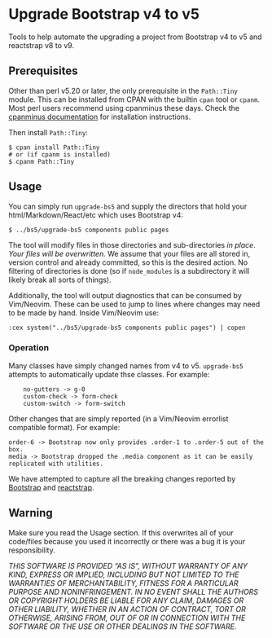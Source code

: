 # Upgrade Bootstrap v4 to v5

Tools to help automate the upgrading a project from Bootstrap v4 to v5 and
reactstrap v8 to v9.

## Prerequisites

Other than perl v5.20 or later, the only prerequisite in the `Path::Tiny`
module. This can be installed from CPAN with the builtin `cpan` tool or
`cpanm`. Most perl users recommend using cpanminus these days. Check the
[cpanminus documentation](https://metacpan.org/pod/App::cpanminus) for
installation instructions.

Then install `Path::Tiny`:

    $ cpan install Path::Tiny
    # or (if cpanm is installed)
    $ cpanm Path::Tiny

## Usage

You can simply run `upgrade-bs5` and supply the directors that hold your
html/Markdown/React/etc which uses Bootstrap v4:

    $ ../bs5/upgrade-bs5 components public pages

The tool will modify files in those directories and sub-directories *in place*.
_Your files will be overwritten._ We assume that your files are all stored in,
version control and already committed, so this is the desired action. No
filtering of directories is done (so if `node_modules` is a subdirectory it
will likely break all sorts of things).

Additionally, the tool will output diagnostics that can be consumed by
Vim/Neovim. These can be used to jump to lines where changes may need to be
made by hand. Inside Vim/Neovim use:

    :cex system("../bs5/upgrade-bs5 components public pages") | copen

### Operation

Many classes have simply changed names from v4 to v5. `upgrade-bs5` attempts to
automatically update thse classes. For example:

        no-gutters -> g-0
        custom-check -> form-check
        custom-switch -> form-switch

Other changes that are simply reported (in a Vim/Neovim errorlist compatible
format). For example:

    order-6 -> Bootstrap now only provides .order-1 to .order-5 out of the box.
    media -> Bootstrap dropped the .media component as it can be easily replicated with utilities.

We have attempted to capture all the breaking changes reported by
[Bootstrap](https://getbootstrap.com/docs/5.0/migration/#utilities) and
[reactstrap](https://getbootstrap.com/docs/5.0/migration/#utilities).

## Warning

Make sure you read the Usage section. If this overwrites all of your code/files
because you used it incorrectly or there was a bug it is your responsibility.

*THIS SOFTWARE IS PROVIDED “AS IS”, WITHOUT WARRANTY OF ANY KIND, EXPRESS OR
IMPLIED, INCLUDING BUT NOT LIMITED TO THE WARRANTIES OF MERCHANTABILITY,
FITNESS FOR A PARTICULAR PURPOSE AND NONINFRINGEMENT. IN NO EVENT SHALL THE
AUTHORS OR COPYRIGHT HOLDERS BE LIABLE FOR ANY CLAIM, DAMAGES OR OTHER
LIABILITY, WHETHER IN AN ACTION OF CONTRACT, TORT OR OTHERWISE, ARISING FROM,
OUT OF OR IN CONNECTION WITH THE SOFTWARE OR THE USE OR OTHER DEALINGS IN THE
SOFTWARE.*
